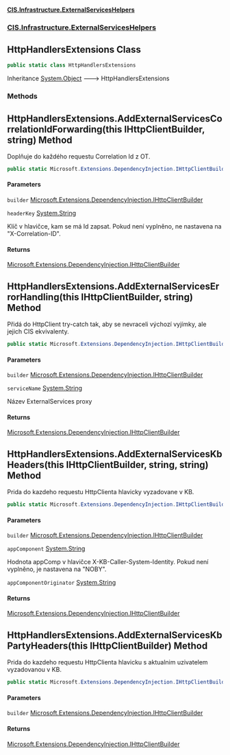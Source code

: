 #### [CIS.Infrastructure.ExternalServicesHelpers](index.md 'index')
### [CIS.Infrastructure.ExternalServicesHelpers](CIS.Infrastructure.ExternalServicesHelpers.md 'CIS.Infrastructure.ExternalServicesHelpers')

## HttpHandlersExtensions Class

```csharp
public static class HttpHandlersExtensions
```

Inheritance [System.Object](https://docs.microsoft.com/en-us/dotnet/api/System.Object 'System.Object') &#129106; HttpHandlersExtensions
### Methods

<a name='CIS.Infrastructure.ExternalServicesHelpers.HttpHandlersExtensions.AddExternalServicesCorrelationIdForwarding(thisMicrosoft.Extensions.DependencyInjection.IHttpClientBuilder,string)'></a>

## HttpHandlersExtensions.AddExternalServicesCorrelationIdForwarding(this IHttpClientBuilder, string) Method

Doplňuje do každého requestu Correlation Id z OT.

```csharp
public static Microsoft.Extensions.DependencyInjection.IHttpClientBuilder AddExternalServicesCorrelationIdForwarding(this Microsoft.Extensions.DependencyInjection.IHttpClientBuilder builder, string? headerKey=null);
```
#### Parameters

<a name='CIS.Infrastructure.ExternalServicesHelpers.HttpHandlersExtensions.AddExternalServicesCorrelationIdForwarding(thisMicrosoft.Extensions.DependencyInjection.IHttpClientBuilder,string).builder'></a>

`builder` [Microsoft.Extensions.DependencyInjection.IHttpClientBuilder](https://docs.microsoft.com/en-us/dotnet/api/Microsoft.Extensions.DependencyInjection.IHttpClientBuilder 'Microsoft.Extensions.DependencyInjection.IHttpClientBuilder')

<a name='CIS.Infrastructure.ExternalServicesHelpers.HttpHandlersExtensions.AddExternalServicesCorrelationIdForwarding(thisMicrosoft.Extensions.DependencyInjection.IHttpClientBuilder,string).headerKey'></a>

`headerKey` [System.String](https://docs.microsoft.com/en-us/dotnet/api/System.String 'System.String')

Klíč v hlavičce, kam se má Id zapsat. Pokud není vyplněno, ne nastavena na "X-Correlation-ID".

#### Returns
[Microsoft.Extensions.DependencyInjection.IHttpClientBuilder](https://docs.microsoft.com/en-us/dotnet/api/Microsoft.Extensions.DependencyInjection.IHttpClientBuilder 'Microsoft.Extensions.DependencyInjection.IHttpClientBuilder')

<a name='CIS.Infrastructure.ExternalServicesHelpers.HttpHandlersExtensions.AddExternalServicesErrorHandling(thisMicrosoft.Extensions.DependencyInjection.IHttpClientBuilder,string)'></a>

## HttpHandlersExtensions.AddExternalServicesErrorHandling(this IHttpClientBuilder, string) Method

Přidá do HttpClient try-catch tak, aby se nevraceli výchozí vyjímky, ale jejich CIS ekvivalenty.

```csharp
public static Microsoft.Extensions.DependencyInjection.IHttpClientBuilder AddExternalServicesErrorHandling(this Microsoft.Extensions.DependencyInjection.IHttpClientBuilder builder, string serviceName);
```
#### Parameters

<a name='CIS.Infrastructure.ExternalServicesHelpers.HttpHandlersExtensions.AddExternalServicesErrorHandling(thisMicrosoft.Extensions.DependencyInjection.IHttpClientBuilder,string).builder'></a>

`builder` [Microsoft.Extensions.DependencyInjection.IHttpClientBuilder](https://docs.microsoft.com/en-us/dotnet/api/Microsoft.Extensions.DependencyInjection.IHttpClientBuilder 'Microsoft.Extensions.DependencyInjection.IHttpClientBuilder')

<a name='CIS.Infrastructure.ExternalServicesHelpers.HttpHandlersExtensions.AddExternalServicesErrorHandling(thisMicrosoft.Extensions.DependencyInjection.IHttpClientBuilder,string).serviceName'></a>

`serviceName` [System.String](https://docs.microsoft.com/en-us/dotnet/api/System.String 'System.String')

Název ExternalServices proxy

#### Returns
[Microsoft.Extensions.DependencyInjection.IHttpClientBuilder](https://docs.microsoft.com/en-us/dotnet/api/Microsoft.Extensions.DependencyInjection.IHttpClientBuilder 'Microsoft.Extensions.DependencyInjection.IHttpClientBuilder')

<a name='CIS.Infrastructure.ExternalServicesHelpers.HttpHandlersExtensions.AddExternalServicesKbHeaders(thisMicrosoft.Extensions.DependencyInjection.IHttpClientBuilder,string,string)'></a>

## HttpHandlersExtensions.AddExternalServicesKbHeaders(this IHttpClientBuilder, string, string) Method

Prida do kazdeho requestu HttpClienta hlavicky vyzadovane v KB.

```csharp
public static Microsoft.Extensions.DependencyInjection.IHttpClientBuilder AddExternalServicesKbHeaders(this Microsoft.Extensions.DependencyInjection.IHttpClientBuilder builder, string? appComponent=null, string? appComponentOriginator=null);
```
#### Parameters

<a name='CIS.Infrastructure.ExternalServicesHelpers.HttpHandlersExtensions.AddExternalServicesKbHeaders(thisMicrosoft.Extensions.DependencyInjection.IHttpClientBuilder,string,string).builder'></a>

`builder` [Microsoft.Extensions.DependencyInjection.IHttpClientBuilder](https://docs.microsoft.com/en-us/dotnet/api/Microsoft.Extensions.DependencyInjection.IHttpClientBuilder 'Microsoft.Extensions.DependencyInjection.IHttpClientBuilder')

<a name='CIS.Infrastructure.ExternalServicesHelpers.HttpHandlersExtensions.AddExternalServicesKbHeaders(thisMicrosoft.Extensions.DependencyInjection.IHttpClientBuilder,string,string).appComponent'></a>

`appComponent` [System.String](https://docs.microsoft.com/en-us/dotnet/api/System.String 'System.String')

Hodnota appComp v hlavičce X-KB-Caller-System-Identity. Pokud není vyplněno, je nastavena na "NOBY".

<a name='CIS.Infrastructure.ExternalServicesHelpers.HttpHandlersExtensions.AddExternalServicesKbHeaders(thisMicrosoft.Extensions.DependencyInjection.IHttpClientBuilder,string,string).appComponentOriginator'></a>

`appComponentOriginator` [System.String](https://docs.microsoft.com/en-us/dotnet/api/System.String 'System.String')

#### Returns
[Microsoft.Extensions.DependencyInjection.IHttpClientBuilder](https://docs.microsoft.com/en-us/dotnet/api/Microsoft.Extensions.DependencyInjection.IHttpClientBuilder 'Microsoft.Extensions.DependencyInjection.IHttpClientBuilder')

<a name='CIS.Infrastructure.ExternalServicesHelpers.HttpHandlersExtensions.AddExternalServicesKbPartyHeaders(thisMicrosoft.Extensions.DependencyInjection.IHttpClientBuilder)'></a>

## HttpHandlersExtensions.AddExternalServicesKbPartyHeaders(this IHttpClientBuilder) Method

Prida do kazdeho requestu HttpClienta hlavicku s aktualnim uzivatelem vyzadovanou v KB.

```csharp
public static Microsoft.Extensions.DependencyInjection.IHttpClientBuilder AddExternalServicesKbPartyHeaders(this Microsoft.Extensions.DependencyInjection.IHttpClientBuilder builder);
```
#### Parameters

<a name='CIS.Infrastructure.ExternalServicesHelpers.HttpHandlersExtensions.AddExternalServicesKbPartyHeaders(thisMicrosoft.Extensions.DependencyInjection.IHttpClientBuilder).builder'></a>

`builder` [Microsoft.Extensions.DependencyInjection.IHttpClientBuilder](https://docs.microsoft.com/en-us/dotnet/api/Microsoft.Extensions.DependencyInjection.IHttpClientBuilder 'Microsoft.Extensions.DependencyInjection.IHttpClientBuilder')

#### Returns
[Microsoft.Extensions.DependencyInjection.IHttpClientBuilder](https://docs.microsoft.com/en-us/dotnet/api/Microsoft.Extensions.DependencyInjection.IHttpClientBuilder 'Microsoft.Extensions.DependencyInjection.IHttpClientBuilder')